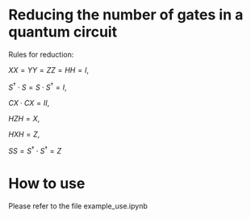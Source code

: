 # Reducing the number of gates in a quantum circuit

Rules for reduction: 

$XX = YY = ZZ = HH = I$, 

$S^\dagger \cdot S = S \cdot S^\dagger = I$, 

$CX \cdot CX = II$, 

$HZH = X$, 

$HXH = Z$, 

$SS = S^\dagger \cdot S^\dagger = Z$

# How to use
Please refer to the file example_use.ipynb
